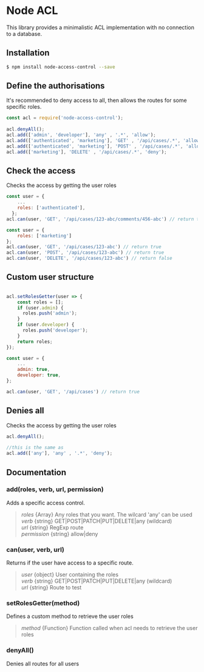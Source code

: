 # Node ACL

This library provides a minimalistic ACL implementation with no connection to a database.


## Installation
```bash
$ npm install node-access-control --save
```

## Define the authorisations
It's recommended to deny access to all, then allows the routes for some specific roles.

```js
const acl = require('node-access-control');  
  
acl.denyAll();
acl.add(['admin', 'developer'], 'any' , '.*', 'allow');
acl.add(['authenticated', 'marketing'], 'GET' , '/api/cases/.*', 'allow');
acl.add(['authenticated', 'marketing'], 'POST' , '/api/cases/.*', 'allow');
acl.add(['marketing'], 'DELETE' , '/api/cases/.*', 'deny');
```

## Check the access
Checks the access by getting the user roles
```js
const user = {
    ...
    roles: ['authenticated'],
  };
acl.can(user, 'GET', '/api/cases/123-abc/comments/456-abc') // return true
```
```js
const user = {
    roles: ['marketing']
};
acl.can(user, 'GET', '/api/cases/123-abc') // return true
acl.can(user, 'POST', '/api/cases/123-abc') // return true
acl.can(user, 'DELETE', '/api/cases/123-abc') // return false
```

## Custom user structure
```js

acl.setRolesGetter(user => {
    const roles = [];
    if (user.admin) {
      roles.push('admin');
    }
    if (user.developer) {
      roles.push('developer');
    }
    return roles;
});

const user = {
    ...
    admin: true,
    developer: true,
};

acl.can(user, 'GET', '/api/cases') // return true
```

## Denies all 
Checks the access by getting the user roles  
```js
acl.denyAll();
  
//this is the same as 
acl.add(['any'], 'any' , '.*', 'deny');
```

## Documentation

### add(roles, verb, url, permission)
Adds a specific access control.  

>*roles* {Array<string>} Any roles that you want. The wilcard 'any' can be used  
*verb* {string} GET|POST|PATCH|PUT|DELETE|any (wildcard)  
*url* {string} RegExp route  
*permission* {string} allow|deny  
  
### can(user, verb, url)
Returns if the user have access to a specific route.  

>*user* {object} User containing the roles  
*verb* {string} GET|POST|PATCH|PUT|DELETE|any (wildcard)  
*url* {string} Route to test  

### setRolesGetter(method)  
Defines a custom method to retrieve the user roles  

>*method* {Function} Function called when acl needs to retrieve the user roles  

### denyAll()  
Denies all routes for all users  
